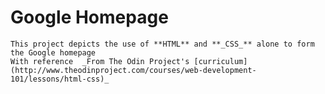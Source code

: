 # Google Homepage
 
    This project depicts the use of **HTML** and **_CSS_** alone to form the Google homepage
    With reference  _From The Odin Project's [curriculum](http://www.theodinproject.com/courses/web-development-101/lessons/html-css)_

